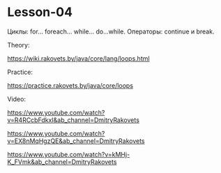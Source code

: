 # Lesson-04

Циклы: for... foreach... while... do...while. Операторы: continue и break.

Theory:

https://wiki.rakovets.by/java/core/lang/loops.html

Practice:

https://practice.rakovets.by/java/core/loops

Video:

https://www.youtube.com/watch?v=R4RCcbFdkxI&ab_channel=DmitryRakovets

https://www.youtube.com/watch?v=EX8nMqHgzQE&ab_channel=DmitryRakovets

https://www.youtube.com/watch?v=kMHj-K_FVmk&ab_channel=DmitryRakovets
